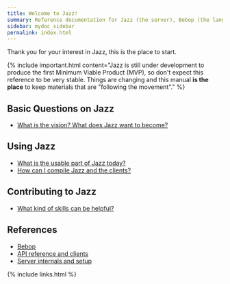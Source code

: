 ```yaml
---
title: Welcome to Jazz!
summary: Reference documentation for Jazz (the server), Bebop (the language) and core Docker images
sidebar: mydoc_sidebar
permalink: index.html
---
```


Thank you for your interest in Jazz, this is the place to start.

{% include important.html content="Jazz is still under development to produce the first Minimum Viable Product (MVP), so don't expect
this reference to be very stable. Things are changing and this manual **is the place** to keep materials that are \"following the
movement\"." %}

## Basic Questions on Jazz

* [What is the vision? What does Jazz want to become?](vision_intro_page.html)

## Using Jazz

* [What is the usable part of Jazz today?](using_jazz_today.html)
* [How can I compile Jazz and the clients?](using_compile_jazz.html)

## Contributing to Jazz

* [What kind of skills can be helpful?](contributing_welcome_all.html)

## References

* [Bebop](bop_ref_elements.html)
* [API reference and clients](api_ref_elements.html)
* [Server internals and setup](reference_server_setup.html)

{% include links.html %}

